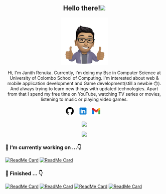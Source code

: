 <h2 align="center">Hello there!<img src="https://raw.githubusercontent.com/MartinHeinz/MartinHeinz/master/wave.gif" width="30px"></h2>
<p align="center"><img src="https://github.com/janithrenuka/janithrenuka/blob/main/images/anime.png" width="150px"></p>

<p align="center"> Hi, I'm Janith Renuka. Currently, I'm doing my Bsc in Computer Science at University of Colombo School of Computing. I'm interested about web & mobile application development and Game development(still a newbie 🙃). And always trying to learn new things with updated technologies. Apart from that I spend my free time on YouTube, watching TV series or movies, listening to music or playing video games.</p>



<p align="center">
<a href="https://github.com/janithrenuka"><img height="30" src="https://github.com/janithrenuka/janithrenuka/blob/main/images/icons8-github-48.png"></a>&nbsp;&nbsp;
<a href="https://www.linkedin.com/in/janith-renuka"><img height="30" src="https://github.com/janithrenuka/janithrenuka/blob/main/images/icons8-linkedin-48.png"></a>&nbsp;&nbsp;
<a href="mailto:janithrenuka31@gmail.com"><img height="30" src="https://github.com/janithrenuka/janithrenuka/blob/main/images/icons8-gmail-48.png"></a>&nbsp;&nbsp;
</p>

<p align="center">
  <img align="center" src="https://github-readme-stats.vercel.app/api?username=janithrenuka&show_icons=true&theme=radical"> 
</p>

<p align="center">
  <img align="center" src="https://github-readme-stats.vercel.app/api/top-langs/?username=janithrenuka&layout=compact&theme=dracula"> 
</p>

### 🔭 I’m currently working on ...👇

[![ReadMe Card](https://github-readme-stats.vercel.app/api/pin/?username=janithrenuka&repo=pos-system&theme=radical)](https://github.com/janithrenuka/pos-system)
[![ReadMe Card](https://github-readme-stats.vercel.app/api/pin/?username=janithrenuka&repo=Brick-bounce-unity-2D&theme=react)](https://github.com/janithrenuka/Brick-bounce-unity-2D)

### 🏁 Finished ... 👇
[![ReadMe Card](https://github-readme-stats.vercel.app/api/pin/?username=janithrenuka&repo=ci-bootstrap-website&theme=react)](https://github.com/janithrenuka/ci-bootstrap-website) 
[![ReadMe Card](https://github-readme-stats.vercel.app/api/pin/?username=janithrenuka&repo=simple-calculator&theme=radical)](https://github.com/janithrenuka/simple-calculator) 
[![ReadMe Card](https://github-readme-stats.vercel.app/api/pin/?username=janithrenuka&repo=simple-new-year-countdown&theme=radical)](https://github.com/janithrenuka/simple-new-year-countdown) 
[![ReadMe Card](https://github-readme-stats.vercel.app/api/pin/?username=janithrenuka&repo=IMS_system&theme=react)](https://github.com/UCSC-group17-secondyear/IMS_system) 


